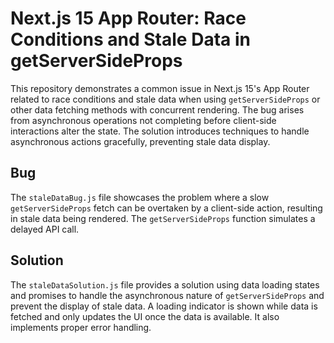 # Next.js 15 App Router: Race Conditions and Stale Data in getServerSideProps

This repository demonstrates a common issue in Next.js 15's App Router related to race conditions and stale data when using `getServerSideProps` or other data fetching methods with concurrent rendering.  The bug arises from asynchronous operations not completing before client-side interactions alter the state. The solution introduces techniques to handle asynchronous actions gracefully, preventing stale data display.

## Bug

The `staleDataBug.js` file showcases the problem where a slow `getServerSideProps` fetch can be overtaken by a client-side action, resulting in stale data being rendered. The `getServerSideProps` function simulates a delayed API call.

## Solution

The `staleDataSolution.js` file provides a solution using data loading states and promises to handle the asynchronous nature of `getServerSideProps` and prevent the display of stale data.  A loading indicator is shown while data is fetched and only updates the UI once the data is available.  It also implements proper error handling.